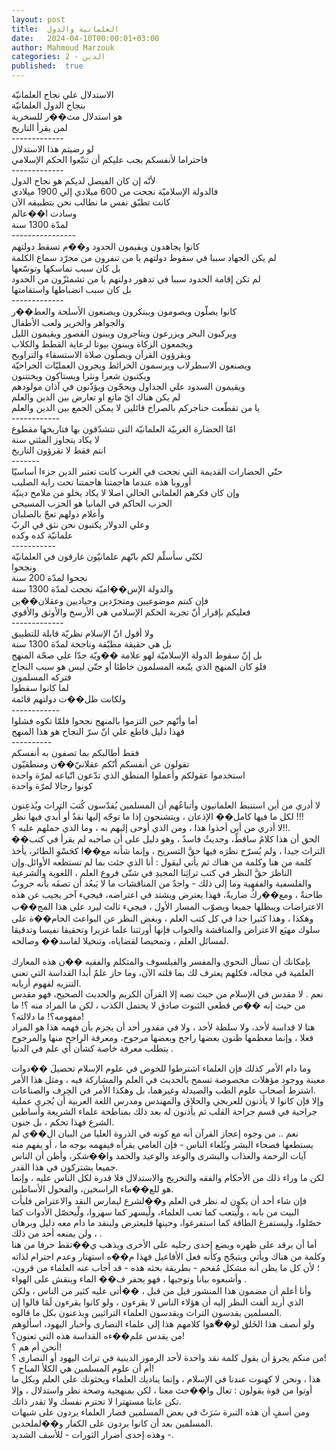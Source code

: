 ```yaml
---
layout: post
title:  العلمانية والدول
date:   2024-04-10T00:00:01+03:00
author: Mahmoud Marzouk
categories: 2 - الدين
published:  true
---
```

الاستدلال علي نجاح العلمانيّة\
بنجاح الدول العلمانيّة\
هو استدلال مث��ر للسخرية\
لمن يقرأ التاريخ\
\-\-\-\-\-\-\-\-\-\-\-\--\
لو رضيتم هذا الاستدلال\
فاحتراما لأنفسكم يجب عليكم أن تتبّعوا الحكم الإسلامي\
\-\-\-\-\-\-\-\-\-\-\-\--\
لأنّه إن كان الفيصل لديكم هو نجاح الدول\
فالدولة الإسلاميّة نجحت من 600 ميلادي إلي 1900 ميلادي\
كانت تطبّق نفس ما نطالب نحن بتطبيقه الآن\
وسادت ا��عالم\
لمدّة 1300 سنة\
\-\-\-\-\-\-\-\-\-\-\-\-\-\-\--\
كانوا يجاهدون ويقيمون الحدود و��م تسقط دولتهم\
لم يكن الجهاد سببا في سقوط دولتهم يا من تنفرون من مجرّد سماع
الكلمة\
بل كان سبب تماسكها وتوسّعها\
لم تكن إقامة الحدود سببا في تدهور دولتهم يا من تشمئزّون من
الحدود\
بل كان سبب انضباطها واستقامتها\
\-\-\-\-\-\-\-\-\-\-\-\--\
كانوا يصلّون ويصومون ويبتكرون ويصنعون الأسلحة والعط��ر\
والجواهر والحرير ولعب الأطفال\
ويركبون البحر ويزرعون ويتاجرون ويبنون القصور ويقيمون الليل\
ويجمعون الزكاة ويبنون بيوتا لرعاية القطط والكلاب\
ويقرؤون القرآن ويصلّون صلاة الاستسقاء والتراويح\
ويصنعون الاسطرلاب ويرسمون الخرائط ويجرون العمليّات الجراحيّة\
ويكتبون شعرا ونثرا ويستاكون ويختتنون\
ويقيمون السدود علي الجداول ويحجّون ويؤذّنون في آذان مولودهم\
لم يكن هناك ايّ مانع او تعارض بين الدين والعلم\
يا من تقطّعت حناجركم بالصراخ قائلين لا يمكن الجمع بين الدين
والعلم\
\-\-\-\-\-\-\-\-\-\-\--\
امّا الحضارة الغربيّة العلمانيّة التي تتشدّقون بها فتاريخها
مقطوع\
لا يكاد يتجاوز المئتي سنة\
انتم فقط لا تقرؤون التاريخ\
\-\-\-\-\-\--\
حتّي الحضارات القديمة التي نجحت في الغرب كانت تعتبر الدين جزءا
أساسيّا\
أوروبا هذه عندما هاجمتنا هاجمتنا تحت راية الصليب\
وإن كان فكرهم العلماني الحالي اصلا لا يكاد يخلو من ملامح
دينيّة\
الحزب الحاكم في المانيا هو الحزب المسيحي\
وأعلام دولهم تعجّ بالصلبان\
وعلي الدولار يكتبون نحن نثق في الربّ\
علمانيّة كده وكده\
\-\-\-\-\-\-\-\-\-\--\
لكنّي سأسلّم لكم بانّهم علمانيّون غارقون في العلمانيّة\
ونجحوا\
نجحوا لمدّة 200 سنة\
والدولة الإس��اميّة نجحت لمدّة 1300 سنة\
فإن كنتم موضوعيين ومتجرّدين وحياديين وعقلان��ين\
فعليكم بإقرار أنّ تجربة الحكم الإسلامي هي الأرسخ والأوثق
والأقوي\
\-\-\-\-\-\-\-\-\-\-\-\--\
ولا أقول انّ الإسلام نظريّة قابلة للتطبيق\
بل هي حقيقة مطبّقة وناجحة لمدّة 1300 سنة\
بل إنّ سقوط الدولة الإسلاميّة لهو علامة ��ويّة جدّا علي صحّة
المنهج\
فلو كان المنهج الذي يتّبعه المسلمون خاطئا أو حتّي ليس هو سبب
النجاح\
فتركه المسلمون\
لما كانوا سقطوا\
ولكانت ظل��ت دولتهم قائمة\
\-\-\-\-\-\-\-\-\-\-\--\
أما وأنّهم حين التزموا بالمنهج نجحوا فلمّا تكوه فشلوا\
فهذا دليل قاطع علي انّ سرّ النجاح هو هذا المنهج\
\-\-\-\-\-\-\-\-\--\
فقط أطالبكم بما تصفون به أنفسكم\
تقولون عن أنفسكم أنّكم عقلانيّ��ن ومنطقيّون\
استخدموا عقولكم وأعملوا المنطق الذي تدّعون اتّباعه لمرّة
واحدة\
كونوا رجالا لمرّة واحدة

لا أدري من أين استنبط العلمانيون وأتباعُهم أن المسلمين يُقدّسون كُتبَ التراث
ويُذعِنون لكل ما فيها كامل�� الإذعان ، ويتشنجون إذا ما توجّه إليها نقدٌ أو
أُبدي فيها نظر !!!\
لا أدري من أين أخذوا هذا ، ومن الذي أوحى إليهم به ، وما الذي حملهم عليه
؟!!.\
��الحق أن هذا كلامٌ ساقطٌ، وحديثٌ فاسدٌ ، وهو دليل على أن صاحبه لم يقرأ في
كتب التراث جيدا ، ولم يُسرّح نظرَه فيها حقَّ التسريح ، وإنما شأنه مع��ا كحَسْوِ
الطائر، يأخذ كلمة من هنا وكلمة من هناك ثم يأتي ليقول : أنا الذي جئت بما
لم تستطعه الأوائل.وإن الناظرَ حقَّ النظر في كتب تراثِنا المجيدِ في شتّى فروع
العلم ، اللغوية والشرعية والفلسفية والفقهية وما إلى ذلك - واجدٌ من
المناقشات ما لا يَبعُد أن تصفَه بأنه حروبٌ طاحنةٌ ، ومع��ركُ ضاريةٌ، فهذا يعترض
ويشتد في اعتراضه، فيجيء آخر يجيب عن هذه الاعتراضات ويبطلها جميعا ويصوّب
المسار الأول ، فيجيء ثالث ليرد على هذا المج��ب وهكذا ، وهذا كثيرا جدا في
كل كتب العلم ، وبغض النظر عن البواعث الحام��ة على سلوك مهيَع الاعتراض
والمناقشة والجواب فإنها أورثتنا علما غزيرا وتحقيقا نفيسا وتدقيقا لمسائل
العلم ، وتمحيصا لقضاياه، وتنخيلا لفاسد�� وصالحه.

بإمكانك أن تسأل النحوي والمفسر والفيلسوف والمتكلم والفقيه ��ن هذه
المعارك العلمية في مجاله، فكلهم يعترف لك بما قلته الآن، وما حاز علمٌ أبدا
القداسة التي تعني التنزيه لفهوم أربابه.\
نعم . لا مقدس في الإسلام من حيث نصه إلا القرآن الكريم والحديث الصحيح،
فهو مقدس من حيث إنه ��ص قطعي الثبوت صادق لا يحتمل الكذب ، لكن ما المراد
منه ؟! ما مفهومه؟! ما دلالته؟!\
هنا لا قداسة لأحد، ولا سلطة لأحد ، ولا في مقدور أحد أن يجزم بأن فهمه
هذا هو المراد فعلا ، وإنما معظمها ظنون بعضها راجح وبعضها مرجوح، ومعرفة
الراجح منها والمرجوح يتطلب معرفة خاصة كشأن أي علم في الدنيا
.

وما دام الأمر كذلك فإن العلماء اشترطوا للخوض في علوم الإسلام تحصيلَ
��دوات معينة ووجود مؤهلات مخصوصة تسمح بالحديث في العلم والمشاركة فيه ،
ومثل هذا الأمر اشترط أصحاب علوم الطب والصيدلة وغيرهما، بل وهكذا الأمر في
الحِرف والصناعات.\
وإلا فإن كانوا لا يأذنون للعربجي والحلاق والمهندس ومدرس اللغة العربية
أن يُجري عملية جراحية في قسم جراحة القلب ثم يأذنون له بعد ذلك بمناطحة
علماء الشريعة وأساطين الشرع فهذا تحكم ، بل جنون.\
نعم .. من وجوه إعجاز القرآن أنه مع كونه في الذروة العليا
من البيان ال��ي لم يستطعها فصحاء البشر وبُلغاء الناس - فإن العامي يقرأه
فيفهمه بوجه ما ، أو يفهم منه آيات الرحمة والعذاب والبشرى والوعد والوعيد
والحمد وا��شكر، وأظن أن الناس جميعا يشتركون في هذا القدر.\
لكن ما وراء ذلك من الأحكام والفقه والتخريج والاستدلال فلا قدرة لكل
الناس عليه ، وإنما هو للع��ماء الراسخين، والفحول الأساطين.\
فإن شاء أحد أن يكون له نظر في العلم و��لشرع ليمارس النقد والاعتراض فليأت
البيت من بابه ، ولْيتعب كما تعب العلماء، ولْيسهر كما سهروا، ولْيحصّل الأدوات
كما حصّلوا، وليستفرغ الطاقة كما استفرغوا، وحينها فليعترض ولينقد ما دام
معه دليل وبرهان ، ولن يمنعه أحد من ذلك .\
أما أن يرقد على ظهره ويضع إحدى رجليه على الأخرى ويذهب ي��تقط حرفا من هنا
وكلمة من هناك ويأتي ويتبجّح وكأنه فعل الأفاعيل فهذا م��ه استهتار وعدم
احترام لذاته ؛ لأن كل ما يظن أنه مشكل مُفحم - بطريقة بحثه هذه - قد أجاب
عنه العلماء من قرون، وأشبعوه بيانا وتوجيها ، فهو يحفر ف�� الماء وينقش على
الهواء .\
وأنا أعلم أن مضمون هذا المنشور قيل من قبل ، ��أتى عليه كثير من الناس ،
ولكن الذي أريد ألفت النظر إليه أن هؤلاء الناس لا يقرءون ، ولو كانوا
يقرءون لَمَا قالوا إن المسلمين يقدسون التراث ويقدسون العلماء التراثيين
ويذعنون بكل ما قالوه.\
ولو أنصف هذا الخَلق لو��ّهوا كلامهم هذا إلى علماء النصارى وأحبار اليهود،
اسألوهم من يقدس علم��ءه القداسة هذه التي تعنون؟!\
أنحن أم هم ؟!\
من منكم يجرؤ أن يقول كلمة نقد واحدة لأحد الرموز الدينية في تراث اليهود
أو النصارى ؟!\
أم أن علوم المسلمين هي الكلأ المباح ؟!\
هذا ، ونحن لا كهنوت عندنا في الإسلام ، وإنما يناديك العلماء ويحثونك على
العلم وبكل ما أوتوا من قوة يقولون : تعال وا��حث معنا ، لكن بمنهجية وصحة
نظر واستدلال ، وإلا تكن عابثا مستهترا لا تحترم نفسك ولا تقدر
ذاتك.\
ومن أسفٍ أن هذه النبرة سَرَتْ في بعض المسلمين فصار العلماء يردون على شبهات
المسلمين بعد أن كانوا يردون على الكفار و��لملحدين.\
وهذه إحدى أضرار الثورات - للأسف الشديد -.
